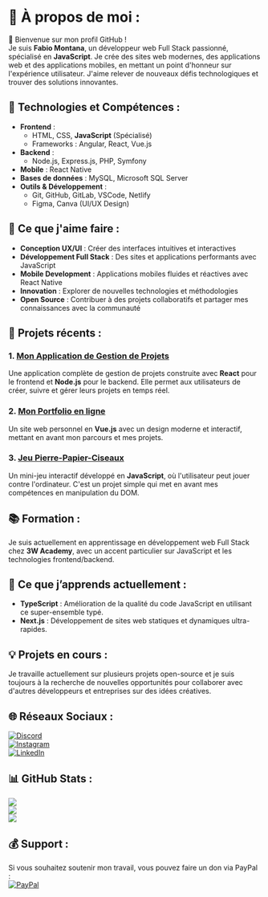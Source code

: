 # 💫 À propos de moi :
👋 Bienvenue sur mon profil GitHub !  
Je suis **Fabio Montana**, un développeur web Full Stack passionné, spécialisé en **JavaScript**. Je crée des sites web modernes, des applications web et des applications mobiles, en mettant un point d'honneur sur l'expérience utilisateur. J'aime relever de nouveaux défis technologiques et trouver des solutions innovantes.

## 🔧 Technologies et Compétences :
- **Frontend** :
  - HTML, CSS, **JavaScript** (Spécialisé)
  - Frameworks : Angular, React, Vue.js
- **Backend** :
  - Node.js, Express.js, PHP, Symfony
- **Mobile** : React Native
- **Bases de données** : MySQL, Microsoft SQL Server
- **Outils & Développement** :
  - Git, GitHub, GitLab, VSCode, Netlify
  - Figma, Canva (UI/UX Design)

## 🚀 Ce que j'aime faire :
- **Conception UX/UI** : Créer des interfaces intuitives et interactives
- **Développement Full Stack** : Des sites et applications performants avec JavaScript
- **Mobile Development** : Applications mobiles fluides et réactives avec React Native
- **Innovation** : Explorer de nouvelles technologies et méthodologies
- **Open Source** : Contribuer à des projets collaboratifs et partager mes connaissances avec la communauté

## 🎯 Projets récents :
### **1. [Mon Application de Gestion de Projets](#)**  
Une application complète de gestion de projets construite avec **React** pour le frontend et **Node.js** pour le backend. Elle permet aux utilisateurs de créer, suivre et gérer leurs projets en temps réel.

### **2. [Mon Portfolio en ligne](#)**  
Un site web personnel en **Vue.js** avec un design moderne et interactif, mettant en avant mon parcours et mes projets.

### **3. [Jeu Pierre-Papier-Ciseaux](#)**  
Un mini-jeu interactif développé en **JavaScript**, où l'utilisateur peut jouer contre l'ordinateur. C'est un projet simple qui met en avant mes compétences en manipulation du DOM.

## 📚 Formation :
Je suis actuellement en apprentissage en développement web Full Stack chez **3W Academy**, avec un accent particulier sur JavaScript et les technologies frontend/backend.
  
## 🌱 Ce que j’apprends actuellement :
- **TypeScript** : Amélioration de la qualité du code JavaScript en utilisant ce super-ensemble typé.
- **Next.js** : Développement de sites web statiques et dynamiques ultra-rapides.
  
## 💡 Projets en cours :
Je travaille actuellement sur plusieurs projets open-source et je suis toujours à la recherche de nouvelles opportunités pour collaborer avec d'autres développeurs et entreprises sur des idées créatives.

## 🌐 Réseaux Sociaux :
[![Discord](https://img.shields.io/badge/Discord-%237289DA.svg?logo=discord&logoColor=white)](https://discord.gg/mamouthzzz)  
[![Instagram](https://img.shields.io/badge/Instagram-%23E4405F.svg?logo=Instagram&logoColor=white)](https://instagram.com/moontanaaa_)  
[![LinkedIn](https://img.shields.io/badge/LinkedIn-%230077B5.svg?logo=linkedin&logoColor=white)](https://linkedin.com/in/https://www.linkedin.com/in/fabio-montana-a77a33267/)

## 📊 GitHub Stats :
![](https://github-readme-stats.vercel.app/api?username=Moontanaaa&theme=dark&hide_border=false&include_all_commits=false&count_private=false)<br/>
![](https://github-readme-streak-stats.herokuapp.com/?user=Moontanaaa&theme=dark&hide_border=false)<br/>
![](https://github-readme-stats.vercel.app/api/top-langs/?username=Moontanaaa&theme=dark&hide_border=false&include_all_commits=false&count_private=false&layout=compact)

## 💰 Support :
Si vous souhaitez soutenir mon travail, vous pouvez faire un don via PayPal :  
[![PayPal](https://img.shields.io/badge/PayPal-00457C?style=for-the-badge&logo=paypal&logoColor=white)](https://paypal.me/montana.fabio42@gmail.com)

